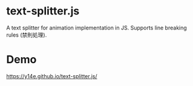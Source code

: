 # text-splitter.js
A text splitter for animation implementation in JS. Supports line breaking rules (禁則処理).
# Demo
https://y14e.github.io/text-splitter.js/
